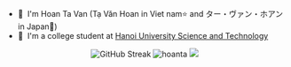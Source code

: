 * 🌱 &nbsp;I'm Hoan Ta Van (Tạ Văn Hoan in Viet nam:star: and ター・ヴァン・ホアン in Japan:japan:)
* 🏫 &nbsp;I'm a college student at [Hanoi University Science and Technology](https://www.hust.edu.vn/web/vi/home)
 <p align="center">
  <img src="https://github-readme-streak-stats.herokuapp.com/?user=HoanTV197&theme=light" alt="GitHub Streak" />
  <img src ="https://github-readme-stats.vercel.app/api?username=HoanTV197&show_icons=true&locale=en" alt="hoanta">
  <img src ="https://github-readme-stats.vercel.app/api/top-langs/?username=HoanTV197&layout=compact&hide_border=true&langs_count=10&hide=jupyter%20notebook,css,html,matlab,scss,less">
</p>
